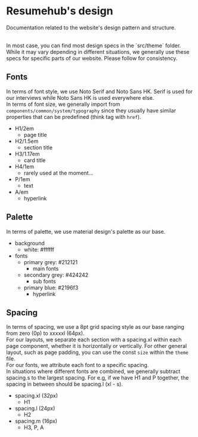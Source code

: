 # Resumehub's design

Documentation related to the website's design pattern and structure.

<br/>
In most case, you can find most design specs in the `src/theme` folder.
<br/>
While it may vary depending in different situations, we generally use these specs for specific parts of our website. Please follow for consistency.

## Fonts

In terms of font style, we use Noto Serif and Noto Sans HK. Serif is used for our interviews while Noto Sans HK is used everywhere else.
<br/>
In terms of font size, we generally import from `components/common/system/typography` since they usually have similar properties that can be predefined (think <A> tag with `href`).

- H1/2em
  - page title
- H2/1.5em
  - section title
- H3/1.17em
  - card title
- H4/1em
  - rarely used at the moment...
- P/1em
  - text
- A/em
  - hyperlink

## Palette

In terms of palette, we use material design's palette as our base.
<br/>

- background
  - white: #ffffff
- fonts
  - primary grey: #212121
    - main fonts
  - secondary grey: #424242
    - sub fonts
  - primary blue: #2196f3
    - hyperlink

## Spacing

In terms of spacing, we use a 8pt grid spacing style as our base ranging from zero (0p) to xxxxxl (64px).
<br/>
For our layouts, we separate each section with a spacing.xl within each page component, whether it is horizontally or vertically. For other general layout, such as page padding, you can use the const `size` within the `theme` file.
<br/>
For our fonts, we attribute each font to a specific spacing.
<br/>
In situations where different fonts are combined, we generally subtract spacing.s to the largest spacing. For e.g, if we have H1 and P together, the spacing in between should be spacing.l (xl - s).

- spacing.xl (32px)
  - H1
- spacing.l (24px)
  - H2
- spacing.m (16px)
  - H3, P, A
